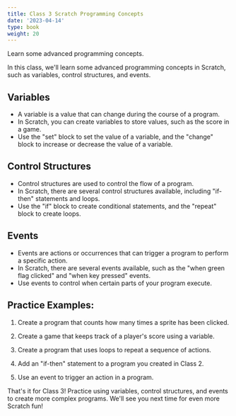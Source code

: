 ```yaml
---
title: Class 3 Scratch Programming Concepts
date: '2023-04-14'
type: book
weight: 20
---
```


Learn some advanced programming concepts.

<!--more-->


In this class, we'll learn some advanced programming concepts in Scratch, such as variables, control structures, and events. 



## Variables 

- A variable is a value that can change during the course of a program. 
- In Scratch, you can create variables to store values, such as the score in a game. 
- Use the "set" block to set the value of a variable, and the "change" block to increase or decrease the value of a variable. 


## Control Structures 

- Control structures are used to control the flow of a program. 
- In Scratch, there are several control structures available, including "if-then" statements and loops. 
- Use the "if" block to create conditional statements, and the "repeat" block to create loops. 



## Events 

- Events are actions or occurrences that can trigger a program to perform a specific action. 
- In Scratch, there are several events available, such as the "when green flag clicked" and "when key pressed" events. 
- Use events to control when certain parts of your program execute. 



## Practice Examples: 

1. Create a program that counts how many times a sprite has been clicked. 

2. Create a game that keeps track of a player's score using a variable. 

3. Create a program that uses loops to repeat a sequence of actions. 

4. Add an "if-then" statement to a program you created in Class 2. 

5. Use an event to trigger an action in a program. 



That's it for Class 3! Practice using variables, control structures, and events to create more complex programs. We'll see you next time for even more Scratch fun! 
